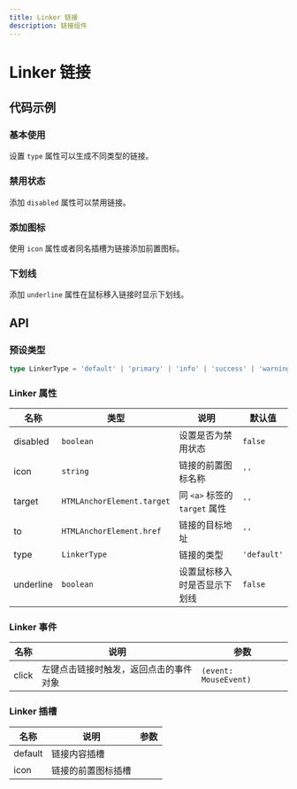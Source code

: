 ```yaml
---
title: Linker 链接
description: 链接组件
---
```


# Linker 链接

## 代码示例

### 基本使用

设置 `type` 属性可以生成不同类型的链接。

<preview path="../demo/Linker/Basic-Linker.vue" title="基本使用" description="设置 `type` 属性可以生成不同类型的链接。"></preview>

### 禁用状态

添加 `disabled` 属性可以禁用链接。

<preview path="../demo/Linker/Disabled-Linker.vue" title="禁用状态" description="添加 `disabled` 属性可以禁用链接。"></preview>

### 添加图标

使用 `icon` 属性或者同名插槽为链接添加前置图标。

<preview path="../demo/Linker/Linker-Icon.vue" title="添加图标" description="使用 `icon` 属性或者同名插槽为链接添加前置图标。"></preview>

### 下划线

添加 `underline` 属性在鼠标移入链接时显示下划线。

<preview path="../demo/Linker/Underline-Linker.vue" title="下划线" description="添加 `underline` 属性在鼠标移入链接时显示下划线。"></preview>

## API

### 预设类型

```ts
type LinkerType = 'default' | 'primary' | 'info' | 'success' | 'warning' | 'error'
```

### Linker 属性

| 名称      | 类型                       | 说明                          | 默认值      |
| --------- | -------------------------- | ----------------------------- | ----------- |
| disabled  | `boolean`                  | 设置是否为禁用状态            | `false`     |
| icon      | `string`                   | 链接的前置图标名称            | `''`        |
| target    | `HTMLAnchorElement.target` | 同 `<a>` 标签的 `target` 属性 | `''`        |
| to        | `HTMLAnchorElement.href`   | 链接的目标地址                | `''`        |
| type      | `LinkerType`               | 链接的类型                    | `'default'` |
| underline | `boolean`                  | 设置鼠标移入时是否显示下划线  | `false`     |

### Linker 事件

| 名称  | 说明                                   | 参数                  |
| ----- | -------------------------------------- | --------------------- |
| click | 左键点击链接时触发，返回点击的事件对象 | `(event: MouseEvent)` |

### Linker 插槽

| 名称    | 说明               | 参数 |
| ------- | ------------------ | ---- |
| default | 链接内容插槽       |      |
| icon    | 链接的前置图标插槽 |      |
